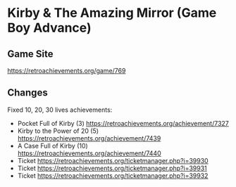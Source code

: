 # Kirby & The Amazing Mirror (Game Boy Advance)

## Game Site
https://retroachievements.org/game/769

## Changes
Fixed 10, 20, 30 lives achievements:
* Pocket Full of Kirby (3) https://retroachievements.org/achievement/7327
* Kirby to the Power of 20 (5) https://retroachievements.org/achievement/7439
* A Case Full of Kirby (10) https://retroachievements.org/achievement/7440
* Ticket https://retroachievements.org/ticketmanager.php?i=39930
* Ticket https://retroachievements.org/ticketmanager.php?i=39931
* Ticket https://retroachievements.org/ticketmanager.php?i=39932